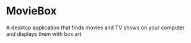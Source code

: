 # MovieBox
A desktop application that finds movies and TV shows on your computer and displays them with box art
